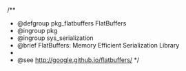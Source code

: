 /**
 * @defgroup pkg_flatbuffers FlatBuffers
 * @ingroup  pkg
 * @ingroup  sys_serialization
 * @brief    FlatBuffers: Memory Efficient Serialization Library
 *
 * @see      http://google.github.io/flatbuffers/
 */
